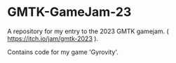 # GMTK-GameJam-23

A repository for my entry to the 2023 GMTK gamejam. ( https://itch.io/jam/gmtk-2023 ).

Contains code for my game 'Gyrovity'.